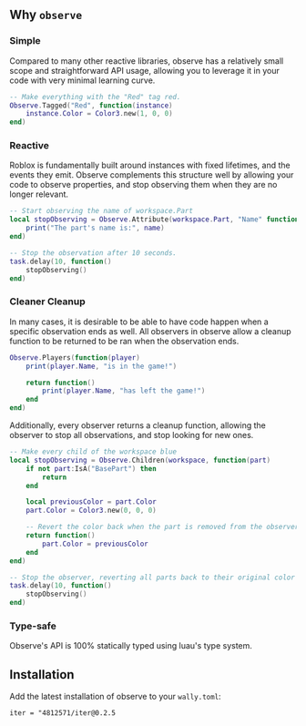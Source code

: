 ## Why `observe`

### Simple

Compared to many other reactive libraries, observe has a relatively small scope and straightforward API usage, allowing you to leverage it in your code with very minimal learning curve.

```lua
-- Make everything with the "Red" tag red.
Observe.Tagged("Red", function(instance)
    instance.Color = Color3.new(1, 0, 0)
end)
```

### Reactive

Roblox is fundamentally built around instances with fixed lifetimes, and the events they emit. Observe complements this structure well by allowing your code to observe properties, and stop observing them when they are no longer relevant.

```lua
-- Start observing the name of workspace.Part
local stopObserving = Observe.Attribute(workspace.Part, "Name" function(name)
    print("The part's name is:", name)
end)

-- Stop the observation after 10 seconds.
task.delay(10, function()
    stopObserving()
end)
```

### Cleaner Cleanup

In many cases, it is desirable to be able to have code happen when a specific observation ends as well. All observers in observe allow a cleanup function to be returned to be ran when the observation ends.

```lua
Observe.Players(function(player)
    print(player.Name, "is in the game!")

    return function()
        print(player.Name, "has left the game!")
    end
end)
```

Additionally, every observer returns a cleanup function, allowing the observer to stop all observations, and stop looking for new ones.

```lua
-- Make every child of the workspace blue
local stopObserving = Observe.Children(workspace, function(part)
    if not part:IsA("BasePart") then
        return
    end

    local previousColor = part.Color
    part.Color = Color3.new(0, 0, 0)

    -- Revert the color back when the part is removed from the observer
    return function()
        part.Color = previousColor
    end
end)

-- Stop the observer, reverting all parts back to their original color
task.delay(10, function()
    stopObserving()
end)
```

### Type-safe

Observe's API is 100% statically typed using luau's type system.

## Installation

Add the latest installation of observe to your `wally.toml`:

```console
iter = "4812571/iter@0.2.5
```